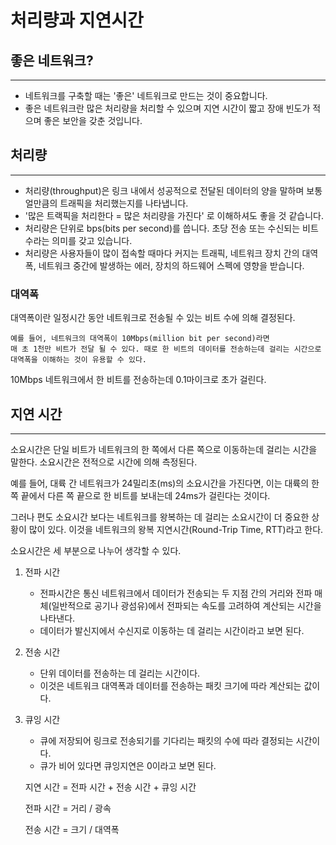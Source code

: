 # 처리량과 지연시간

## 좋은 네트워크?

<hr>

- 네트워크를 구축할 때는 '좋은' 네트워크로 만드는 것이 중요합니다.
- 좋은 네트워크란 많은 처리량을 처리할 수 있으며 지연 시간이 짧고 장애 빈도가 적으며 좋은 보안을 갖춘 것입니다.

## 처리량

<hr>

- 처리량(throughput)은 링크 내에서 성공적으로 전달된 데이터의 양을 말하며 보통 얼만큼의 트래픽을 처리했는지를 나타냅니다.
- '많은 트랙픽을 처리한다 = 많은 처리량을 가진다' 로 이해하셔도 좋을 것 같습니다.
- 처리량은 단위로 bps(bits per second)를 씁니다. 초당 전송 또는 수신되는 비트 수라는 의미를 갖고 있습니다.
- 처리량은 사용자들이 많이 접속할 때마다 커지는 트래픽, 네트워크 장치 간의 대역폭, 네트워크 중간에 발생하는 에러, 장치의 하드웨어 스펙에 영향을 받습니다.

### 대역폭

대역폭이란 일정시간 동안 네트워크로 전송될 수 있는 비트 수에 의해 결정된다.

    예를 들어, 네트워크의 대역폭이 10Mbps(million bit per second)라면
    매 초 1천만 비트가 전달 될 수 있다. 때로 한 비트의 데이터를 전송하는데 걸리는 시간으로
    대역폭을 이해하는 것이 유용할 수 있다.

10Mbps 네트워크에서 한 비트를 전송하는데 0.1마이크로 초가 걸린다.


## 지연 시간

<hr>


소요시간은 단일 비트가 네트워크의 한 쪽에서 다른 쪽으로 이동하는데 걸리는 시간을 말한다.
소요시간은 전적으로 시간에 의해 측정된다. 

예를 들어, 대륙 간 네트워크가 24밀리초(ms)의 소요시간을 가진다면, 
이는 대륙의 한 쪽 끝에서 다른 쪽 끝으로 한 비트를 보내는데 24ms가 걸린다는 것이다.

그러나 편도 소요시간 보다는 네트워크를 왕복하는 데 걸리는 소요시간이 더 중요한 상황이 많이 있다.
이것을 네트워크의 왕복 지연시간(Round-Trip Time, RTT)라고 한다.

소요시간은 세 부분으로 나누어 생각할 수 있다.

1. 전파 시간
    - 전파시간은 통신 네트워크에서 데이터가 전송되는 두 지점 간의 거리와 전파 매체(일반적으로 공기나 광섬유)에서 전파되는 속도를 고려하여 계산되는 시간을 나타낸다.
    - 데이터가 발신지에서 수신지로 이동하는 데 걸리는 시간이라고 보면 된다.

2. 전송 시간
    - 단위 데이터를 전송하는 데 걸리는 시간이다.
    - 이것은 네트워크 대역폭과 데이터를 전송하는 패킷 크기에 따라 계산되는 값이다.

3. 큐잉 시간
   - 큐에 저장되어 링크로 전송되기를 기다리는 패킷의 수에 따라 결정되는 시간이다.
   - 큐가 비어 있다면 큐잉지연은 0이라고 보면 된다.


    지연 시간 = 전파 시간 + 전송 시간 + 큐잉 시간
    
    전파 시간 = 거리 / 광속
    
    전송 시간 = 크기 / 대역폭

